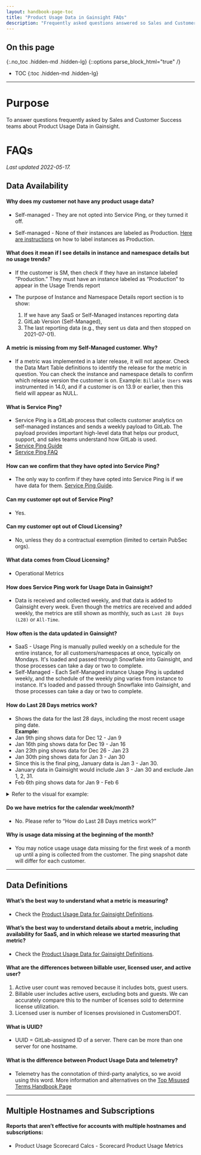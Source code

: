 ```yaml
---
layout: handbook-page-toc
title: "Product Usage Data in Gainsight FAQs"
description: "Frequently asked questions answered so Sales and Customer Success teams can confidently use Product Usage Data to support their customers' top initiatives and business objectives."
---
```


<link rel="stylesheet" type="text/css" href="/stylesheets/biztech.css" />

## On this page
{:.no_toc .hidden-md .hidden-lg}
{::options parse_block_html="true" /}

- TOC
{:toc .hidden-md .hidden-lg}

---
# Purpose

To answer questions frequently asked by Sales and Customer Success teams about Product Usage Data in Gainsight.

# FAQs

_Last updated 2022-05-17._

## Data Availability

#### Why does my customer not have any product usage data?
- Self-managed - They are not opted into Service Ping, or they turned it off.

- Self-managed - None of their instances are labeled as Production. [Here are instructions](https://about.gitlab.com/handbook/customer-success/product-usage-data/using-product-usage-data-in-gainsight/#updating-self-managed-instance-type) on how to label instances as Production.

#### What does it mean if I see details in instance and namespace details but no usage trends? 
- If the customer is SM, then check if they have an instance labeled “Production.” They must have an instance labeled as “Production” to appear in the Usage Trends report

- The purpose of  Instance and Namespace Details report section is to show: 
  1. If we have any SaaS or Self-Managed instances reporting data
  2. GitLab Version (Self-Managed),
  3. The last reporting data (e.g., they sent us data and then stopped on 2021-07-01). 

#### A metric is missing from my Self-Managed customer. Why?
- If a metric was implemented in a later release, it will not appear. Check the Data Mart Table definitions to identify the release for the metric in question. You can check the instance and namespace details to confirm which release version the customer is on. Example: `Billable Users` was instrumented in 14.0, and if a customer is on 13.9 or earlier, then this field will appear as NULL.

#### What is Service Ping?
- Service Ping is a GitLab process that collects customer analytics on self-managed instances and sends a weekly payload to GitLab. The payload provides important high-level data that helps our product, support, and sales teams understand how GitLab is used.
- [Service Ping Guide](https://docs.gitlab.com/ee/development/service_ping/)
- [Service Ping FAQ](https://about.gitlab.com/handbook/customer-success/tam/service-ping-faq/)

#### How can we confirm that they have opted into Service Ping?
- The only way to confirm if they have opted into Service Ping is if we have data for them. [Service Ping Guide](https://docs.gitlab.com/ee/development/service_ping/). 

#### Can my customer opt out of Service Ping?
- Yes.

#### Can my customer opt out of Cloud Licensing?
- No, unless they do a contractual exemption (limited to certain PubSec orgs).

#### What data comes from Cloud Licensing?
- Operational Metrics

#### How does Service Ping work for Usage Data in Gainsight? 
- Data is received and collected weekly, and that data is added to Gainsight every week. Even though the metrics are received and added weekly, the metrics are still shown as monthly, such as `Last 28 Days (L28)` or `All-Time`. 

#### How often is the data updated in Gainsight?
- SaaS - Usage Ping is manually pulled weekly on a schedule for the entire instance, for all customers/namespaces at once, typically on Mondays. It's loaded and passed through Snowflake into Gainsight, and those processes can take a day or two to complete.
- Self-Managed - Each Self-Managed instance Usage Ping is updated weekly, and the schedule of the weekly ping varies from instance to instance. It's loaded and passed through Snowflake into Gainsight, and those processes can take a day or two to complete.

#### How do Last 28 Days metrics work?
- Shows the data for the last 28 days, including the most recent usage ping date.<br>
**Example:**<br>
- Jan 9th ping shows data for Dec 12 - Jan 9
- Jan 16th ping shows data for Dec 19 - Jan 16
- Jan 23th ping shows data for Dec 26 - Jan 23
- Jan 30th ping shows data for Jan 3 - Jan 30
- Since this is the final ping, January data is Jan 3 - Jan 30.
- January data in Gainsight would include Jan 3 - Jan 30 and exclude Jan 1, 2, 31.
- Feb 6th ping shows data for Jan 9 - Feb 6 <br>
<details>
  <summary markdown="span"> Refer to the visual for example: </summary>
 ![28d Logic](https://lucid.app/publicSegments/view/0de4f2de-99f8-44a1-a47d-a7b31cab896e/image.png)
</details>

#### Do we have metrics for the calendar week/month?
- No. Please refer to “How do Last 28 Days metrics work?” 

#### Why is usage data missing at the beginning of the month?
- You may notice usage usage data missing for the first week of a month up until a ping is collected from the customer. The ping snapshot date will differ for each customer.

---

## Data Definitions

#### What’s the best way to understand what a metric is measuring?
- Check the [Product Usage Data for Gainsight Definitions](https://docs.google.com/spreadsheets/d/1EhSXqx6YXcpqHg2TpS0ZN5Rk_d2hhrTPrW5FTbmuZjw/edit?usp=sharing).

#### What’s the best way to understand details about a metric, including availability for SaaS, and in which release we started measuring that metric?
- Check the [Product Usage Data for Gainsight Definitions](https://docs.google.com/spreadsheets/d/1EhSXqx6YXcpqHg2TpS0ZN5Rk_d2hhrTPrW5FTbmuZjw/edit?usp=sharing).

#### What are the differences between billable user, licensed user, and active user?
 1. Active user count was removed because it includes bots, guest users. 
 2. Billable user includes active users, excluding bots and guests. We can accurately compare this to the number of licenses sold to determine license utilization.
 3. Licensed user is number of licenses provisioned in CustomersDOT.

#### What is UUID?
- UUID = GitLab-assigned ID of a server. There can be more than one server for one hostname.

#### What is the difference between Product Usage Data and telemetry?
- Telemetry has the connotation of third-party analytics, so we avoid using this word. More information and alternatives on the [Top Misused Terms Handbook Page](https://about.gitlab.com/handbook/communication/top-misused-terms/#telemetry)

---

## Multiple Hostnames and Subscriptions

#### Reports that aren’t effective for accounts with multiple hostnames and subscriptions: 
-  Product Usage Scorecard Calcs - Scorecard Product Usage Metrics



